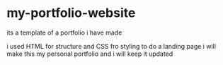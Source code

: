 # my-portfolio-website
its a template of a portfolio i have made

i used HTML for structure and CSS fro styling to do a landing page i will make this my personal portfolio and i will keep it updated 
